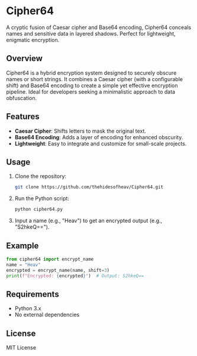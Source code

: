 # Cipher64

A cryptic fusion of Caesar cipher and Base64 encoding, Cipher64 conceals names and sensitive data in layered shadows. Perfect for lightweight, enigmatic encryption.

## Overview
Cipher64 is a hybrid encryption system designed to securely obscure names or short strings. It combines a Caesar cipher (with a configurable shift) and Base64 encoding to create a simple yet effective encryption pipeline. Ideal for developers seeking a minimalistic approach to data obfuscation.

## Features
- **Caesar Cipher**: Shifts letters to mask the original text.
- **Base64 Encoding**: Adds a layer of encoding for enhanced obscurity.
- **Lightweight**: Easy to integrate and customize for small-scale projects.

## Usage
1. Clone the repository:
   ```bash
   git clone https://github.com/thehidesofheav/Cipher64.git
   ```
2. Run the Python script:
   ```bash
   python cipher64.py
   ```
3. Input a name (e.g., "Heav") to get an encrypted output (e.g., "S2hkeQ==").

## Example
```python
from cipher64 import encrypt_name
name = "Heav"
encrypted = encrypt_name(name, shift=3)
print(f"Encrypted: {encrypted}")  # Output: S2hkeQ==
```

## Requirements
- Python 3.x
- No external dependencies

## License
MIT License
